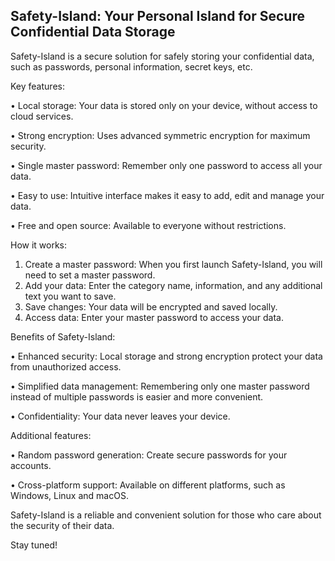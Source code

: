 ## Safety-Island: Your Personal Island for Secure Confidential Data Storage

Safety-Island is a secure solution for safely storing your confidential data, such as passwords, personal information, secret keys, etc.

Key features:

• Local storage: Your data is stored only on your device, without access to cloud services.

• Strong encryption: Uses advanced symmetric encryption for maximum security.

• Single master password: Remember only one password to access all your data.

• Easy to use: Intuitive interface makes it easy to add, edit and manage your data.

• Free and open source: Available to everyone without restrictions.

How it works:

1. Create a master password: When you first launch Safety-Island, you will need to set a master password.
2. Add your data: Enter the category name, information, and any additional text you want to save.
3. Save changes: Your data will be encrypted and saved locally.
4. Access data: Enter your master password to access your data.

Benefits of Safety-Island:

• Enhanced security: Local storage and strong encryption protect your data from unauthorized access.

• Simplified data management: Remembering only one master password instead of multiple passwords is easier and more convenient.

• Confidentiality: Your data never leaves your device.

Additional features:

• Random password generation: Create secure passwords for your accounts.

• Cross-platform support: Available on different platforms, such as Windows, Linux and macOS.

Safety-Island is a reliable and convenient solution for those who care about the security of their data.

Stay tuned!
